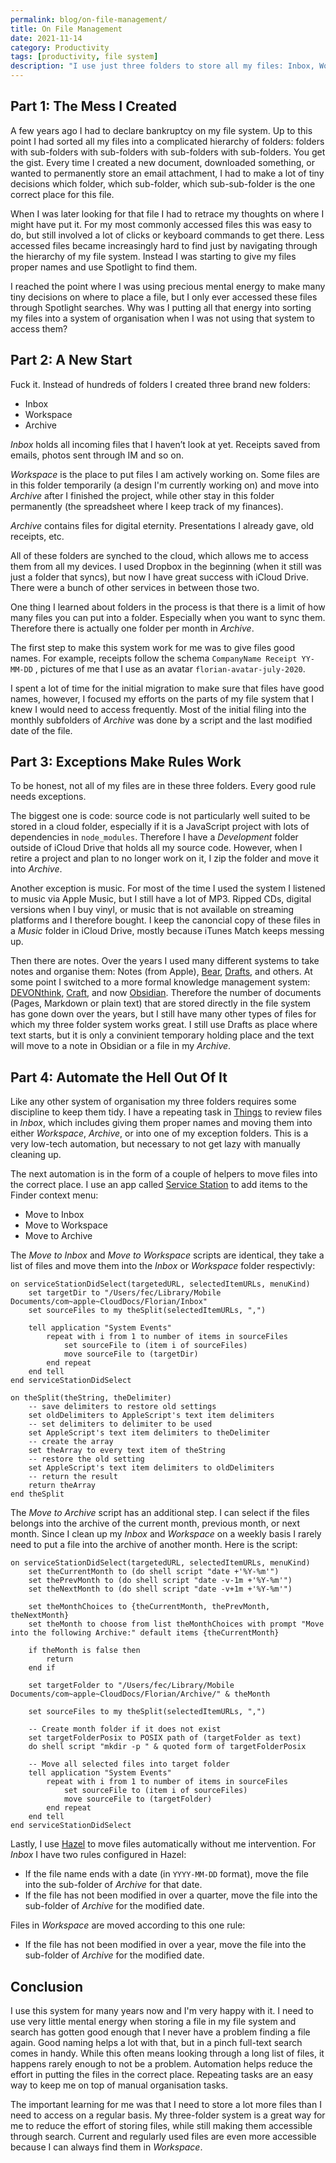 ```yaml
---
permalink: blog/on-file-management/
title: On File Management
date: 2021-11-14
category: Productivity
tags: [productivity, file system]
description: "I use just three folders to store all my files: Inbox, Workspace, and Archive and use a bit of automation to keep the mental burden of storing files low and use search to access files."
---
```


## Part 1: The Mess I Created

A few years ago I had to declare bankruptcy on my file system. Up to this point I had sorted all my files into a complicated hierarchy of folders: folders with sub-folders with sub-folders with sub-folders with sub-folders. You get the gist. Every time I created a new document, downloaded something, or wanted to permanently store an email attachment, I had to make a lot of tiny decisions which folder, which sub-folder, which sub-sub-folder is the one correct place for this file.

When I was later looking for that file I had to retrace my thoughts on where I might have put it. For my most commonly accessed files this was easy to do, but still involved a lot of clicks or keyboard commands to get there. Less accessed files became increasingly hard to find just by navigating through the hierarchy of my file system. Instead I was starting to give my files proper names and use Spotlight to find them. 

I reached the point where I was using precious mental energy to make many tiny decisions on where to place a file, but I only ever accessed these files through Spotlight searches. Why was I putting all that energy into sorting my files into a system of organisation when I was not using that system to access them?

## Part 2: A New Start
Fuck it. Instead of hundreds of folders I created three brand new folders:

* Inbox
* Workspace
* Archive

*Inbox* holds all incoming files that I haven’t look at yet. Receipts saved from emails, photos sent through IM and so on.

*Workspace* is the place to put files I am actively working on. Some files are in this folder temporarily (a design I'm currently working on) and move into *Archive* after I finished the project, while other stay in this folder permanently (the spreadsheet where I keep track of my finances).

*Archive* contains files for digital eternity. Presentations I already gave, old receipts, etc.

All of these folders are synched to the cloud, which allows me to access them from all my devices. I used Dropbox in the beginning (when it still was just a folder that syncs), but now I have great success with iCloud Drive. There were a bunch of other services in between those two.

One thing I learned about folders in the process is that there is a limit of how many files you can put into a folder. Especially when you want to sync them. Therefore there is actually one folder per month in *Archive*.

The first step to make this system work for me was to give files good names. For example, receipts follow the schema `CompanyName Receipt YY-MM-DD` , pictures of me that I use as an avatar `florian-avatar-july-2020`.

I spent a lot of time for the initial migration to make sure that files have good names, however, I focused my efforts on the parts of my file system that I knew I would need to access frequently. Most of the initial filing into the monthly subfolders of *Archive* was done by a script and the last modified date of the file.

## Part 3: Exceptions Make Rules Work

To be honest, not all of my files are in these three folders. Every good rule needs exceptions.

The biggest one is code: source code is not particularly well suited to be stored in a cloud folder, especially if it is a JavaScript project with lots of dependencies in `node_modules`. Therefore I have a *Development* folder outside of iCloud Drive that holds all my source code. However, when I retire a project and plan to no longer work on it, I zip the folder and move it into *Archive*.

Another exception is music. For most of the time I used the system I listened to music via Apple Music, but I still have a lot of MP3. Ripped CDs, digital versions when I buy vinyl, or music that is not available on streaming platforms and I therefore bought. I keep the canoncial copy of these files in a *Music* folder in iCloud Drive, mostly because iTunes Match keeps messing up.

Then there are notes. Over the years I used many different systems to take notes and organise them: Notes (from Apple), [Bear](https://bear.app), [Drafts](https://getdrafts.com), and others. At some point I switched to a more formal knowledge management system: [DEVONthink](https://www.devontechnologies.com/apps/devonthink), [Craft](https://www.craft.do), and now [Obsidian](https://obsidian.md). Therefore the number of documents (Pages, Markdown or plain text) that are stored directly in the file system has gone down over the years, but I still have many other types of files for which my three folder system works great. I still use Drafts as place where text starts, but it is only a convinient temporary holding place and the text will move to a note in Obsidian or a file in my *Archive*.

## Part 4: Automate the Hell Out Of It

Like any other system of organisation my three folders requires some discipline to keep them tidy. I have a repeating task in [Things](http://culturedcode.com/things/) to review files in *Inbox*, which includes giving them proper names and moving them into either *Workspace*, *Archive*, or into one of my exception folders. This is a very low-tech automation, but necessary to not get lazy with manually cleaning up.

The next automation is in the form of a couple of helpers to move files into the correct place. I use an app called [Service Station](https://servicestation.menu) to add items to the Finder context menu:

- Move to Inbox
- Move to Workspace
- Move to Archive

The *Move to Inbox* and *Move to Workspace* scripts are identical, they take a list of files and move them into the *Inbox* or *Workspace* folder respectivly:

```applescript
on serviceStationDidSelect(targetedURL, selectedItemURLs, menuKind)
	set targetDir to "/Users/fec/Library/Mobile Documents/com~apple~CloudDocs/Florian/Inbox"
	set sourceFiles to my theSplit(selectedItemURLs, ",")
	
	tell application "System Events"
		repeat with i from 1 to number of items in sourceFiles
			set sourceFile to (item i of sourceFiles)
			move sourceFile to (targetDir)
		end repeat
	end tell
end serviceStationDidSelect

on theSplit(theString, theDelimiter)
	-- save delimiters to restore old settings
	set oldDelimiters to AppleScript's text item delimiters
	-- set delimiters to delimiter to be used
	set AppleScript's text item delimiters to theDelimiter
	-- create the array
	set theArray to every text item of theString
	-- restore the old setting
	set AppleScript's text item delimiters to oldDelimiters
	-- return the result
	return theArray
end theSplit
```

The *Move to Archive* script has an additional step. I can select if the files belongs into the archive of the current month, previous month, or next month. Since I clean up my *Inbox* and *Workspace* on a weekly basis I rarely need to put a file into the archive of another month. Here is the script:

```applescript
on serviceStationDidSelect(targetedURL, selectedItemURLs, menuKind)
	set theCurrentMonth to (do shell script "date +'%Y-%m'")
	set thePrevMonth to (do shell script "date -v-1m +'%Y-%m'")
	set theNextMonth to (do shell script "date -v+1m +'%Y-%m'")
	
	set theMonthChoices to {theCurrentMonth, thePrevMonth, theNextMonth}
	set theMonth to choose from list theMonthChoices with prompt "Move into the following Archive:" default items {theCurrentMonth}
	
	if theMonth is false then
		return
	end if
	
	set targetFolder to "/Users/fec/Library/Mobile Documents/com~apple~CloudDocs/Florian/Archive/" & theMonth
	
	set sourceFiles to my theSplit(selectedItemURLs, ",")
	
	-- Create month folder if it does not exist
	set targetFolderPosix to POSIX path of (targetFolder as text)
	do shell script "mkdir -p " & quoted form of targetFolderPosix
	
	-- Move all selected files into target folder
	tell application "System Events"
		repeat with i from 1 to number of items in sourceFiles
			set sourceFile to (item i of sourceFiles)
			move sourceFile to (targetFolder)
		end repeat
	end tell
end serviceStationDidSelect
```

Lastly, I use [Hazel](https://www.noodlesoft.com) to move files automatically without me intervention. For *Inbox* I have two rules configured in Hazel:

- If the file name ends with a date (in `YYYY-MM-DD` format), move the file into the sub-folder of *Archive* for that date.
- If the file has not been modified in over a quarter, move the file into the sub-folder of *Archive* for the modified date.

Files in *Workspace* are moved according to this one rule:

- If the file has not been modified in over a year, move the file into the sub-folder of *Archive* for the modified date.

## Conclusion

I use this system for many years now and I'm very happy with it. I need to use very little mental energy when storing a file in my file system and search has gotten good enough that I never have a problem finding a file again. Good naming helps a lot with that, but in a pinch full-text search comes in handy. While this often means looking through a long list of files, it happens rarely enough to not be a problem. Automation helps reduce the effort in putting the files in the correct place. Repeating tasks are an easy way to keep me on top of manual organisation tasks.

The important learning for me was that I need to store a lot more files than I need to access on a regular basis. My three-folder system is a great way for me to reduce the effort of storing files, while still making them accessible through search. Current and regularly used files are even more accessible because I can always find them in *Workspace*.